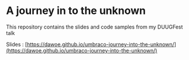 # A journey in to the unknown #

This repository contains the slides and code samples from my DUUGFest talk


Slides : [https://dawoe.github.io/umbraco-journey-into-the-unknown/](https://dawoe.github.io/umbraco-journey-into-the-unknown/)